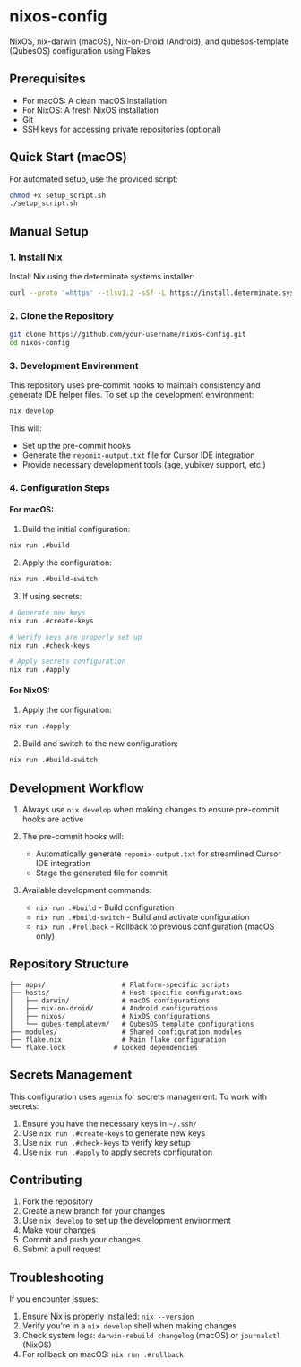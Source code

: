 # nixos-config
NixOS, nix-darwin (macOS), Nix-on-Droid (Android), and qubesos-template (QubesOS) configuration using Flakes

## Prerequisites

- For macOS: A clean macOS installation
- For NixOS: A fresh NixOS installation
- Git
- SSH keys for accessing private repositories (optional)

## Quick Start (macOS)

For automated setup, use the provided script:

```bash
chmod +x setup_script.sh
./setup_script.sh
```

## Manual Setup

### 1. Install Nix
Install Nix using the determinate systems installer:
```bash
curl --proto '=https' --tlsv1.2 -sSf -L https://install.determinate.systems/nix | sh -s -- install
```

### 2. Clone the Repository
```bash
git clone https://github.com/your-username/nixos-config.git
cd nixos-config
```

### 3. Development Environment
This repository uses pre-commit hooks to maintain consistency and generate IDE helper files. To set up the development environment:

```bash
nix develop
```

This will:
- Set up the pre-commit hooks
- Generate the `repomix-output.txt` file for Cursor IDE integration
- Provide necessary development tools (age, yubikey support, etc.)

### 4. Configuration Steps

#### For macOS:
1. Build the initial configuration:
```bash
nix run .#build
```

2. Apply the configuration:
```bash
nix run .#build-switch
```

3. If using secrets:
```bash
# Generate new keys
nix run .#create-keys

# Verify keys are properly set up
nix run .#check-keys

# Apply secrets configuration
nix run .#apply
```

#### For NixOS:
1. Apply the configuration:
```bash
nix run .#apply
```

2. Build and switch to the new configuration:
```bash
nix run .#build-switch
```

## Development Workflow

1. Always use `nix develop` when making changes to ensure pre-commit hooks are active

2. The pre-commit hooks will:
   - Automatically generate `repomix-output.txt` for  streamlined Cursor IDE integration
   - Stage the generated file for commit

3. Available development commands:
   - `nix run .#build` - Build configuration
   - `nix run .#build-switch` - Build and activate configuration
   - `nix run .#rollback` - Rollback to previous configuration (macOS only)

## Repository Structure

```
├── apps/                   # Platform-specific scripts
├── hosts/                  # Host-specific configurations
│   ├── darwin/             # macOS configurations
│   ├── nix-on-droid/       # Android configurations
│   ├── nixos/              # NixOS configurations
│   └── qubes-templatevm/   # QubesOS template configurations
├── modules/                # Shared configuration modules
├── flake.nix               # Main flake configuration
└── flake.lock            # Locked dependencies
```

## Secrets Management

This configuration uses `agenix` for secrets management. To work with secrets:

1. Ensure you have the necessary keys in `~/.ssh/`
2. Use `nix run .#create-keys` to generate new keys
3. Use `nix run .#check-keys` to verify key setup
4. Use `nix run .#apply` to apply secrets configuration

## Contributing

1. Fork the repository
2. Create a new branch for your changes
3. Use `nix develop` to set up the development environment
4. Make your changes
5. Commit and push your changes
6. Submit a pull request

## Troubleshooting

If you encounter issues:

1. Ensure Nix is properly installed: `nix --version`
2. Verify you're in a `nix develop` shell when making changes
3. Check system logs: `darwin-rebuild changelog` (macOS) or `journalctl` (NixOS)
4. For rollback on macOS: `nix run .#rollback`
